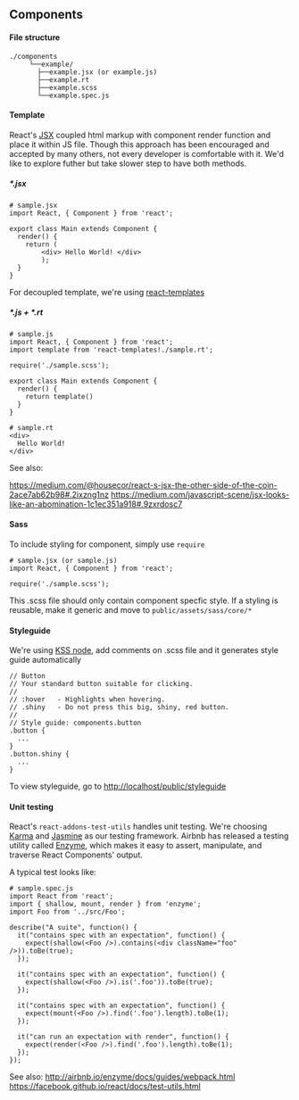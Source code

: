 ## Components

#### File structure
```
./components
	 └──example/
       ├──example.jsx (or example.js)
       ├──example.rt
       ├──example.scss
       └──example.spec.js
```
#### Template

React's [JSX](https://facebook.github.io/react/docs/jsx-in-depth.html) coupled html markup with component render function and place it within JS file. Though this approach has been encouraged and accepted by many others, not every developer is comfortable with it. We'd like to explore futher but take slower step to have both methods. 

##### *.jsx 
```
# sample.jsx
import React, { Component } from 'react';

export class Main extends Component {
  render() {
    return (
     	<div> Hello World! </div>
		);
  }
}
```

For decoupled template, we're using [react-templates](https://github.com/wix/react-templates)

##### *.js + *.rt
```
# sample.js
import React, { Component } from 'react';
import template from 'react-templates!./sample.rt';

require('./sample.scss');

export class Main extends Component {
  render() {
    return template()
  }
}

# sample.rt
<div>
  Hello World!
</div>
```

See also:

https://medium.com/@housecor/react-s-jsx-the-other-side-of-the-coin-2ace7ab62b98#.2ixzng1nz
https://medium.com/javascript-scene/jsx-looks-like-an-abomination-1c1ec351a918#.9zxrdosc7

#### Sass 

To include styling for component, simply use `require`

```
# sample.jsx (or sample.js)
import React, { Component } from 'react';

require('./sample.scss');
```
This .scss file should only contain component specfic style. If a styling is reusable, make it generic and move to `public/assets/sass/core/*`



#### Styleguide 

We're using [KSS node](https://github.com/kss-node/kss-node#readme), add comments on .scss file and it generates style guide automatically
```
// Button
// Your standard button suitable for clicking.
//
// :hover   - Highlights when hovering.
// .shiny   - Do not press this big, shiny, red button.
//
// Style guide: components.button
.button {
  ...
}
.button.shiny {
  ...
}
```

To view styleguide, go to [http://localhost/public/styleguide](http://localhost/public/styleguide) 

#### Unit testing

React's `react-addons-test-utils` handles unit testing. We're choosing [Karma](https://karma-runner.github.io/0.13/index.html) and [Jasmine](http://jasmine.github.io/) as our testing framework. 
Airbnb has released a testing utility called [Enzyme](http://airbnb.io/enzyme/docs/guides/webpack.html), which makes it easy to assert, manipulate, and traverse React Components' output.

A typical test looks like:

```
# sample.spec.js
import React from 'react';
import { shallow, mount, render } from 'enzyme';
import Foo from '../src/Foo';

describe("A suite", function() {
  it("contains spec with an expectation", function() {
    expect(shallow(<Foo />).contains(<div className="foo" />)).toBe(true);
  });

  it("contains spec with an expectation", function() {
    expect(shallow(<Foo />).is('.foo')).toBe(true);
  });

  it("contains spec with an expectation", function() {
    expect(mount(<Foo />).find('.foo').length).toBe(1);
  });

  it("can run an expectation with render", function() {
    expect(render(<Foo />).find('.foo').length).toBe(1);
  });
});

```



See also: 
http://airbnb.io/enzyme/docs/guides/webpack.html
https://facebook.github.io/react/docs/test-utils.html
